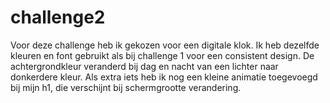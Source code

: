 # challenge2
 Voor deze challenge heb ik gekozen voor een digitale klok. Ik heb dezelfde kleuren en font gebruikt als bij challenge 1 voor een consistent design. De achtergrondkleur veranderd bij dag en nacht van een lichter naar donkerdere kleur. Als extra iets heb ik nog een kleine animatie toegevoegd bij mijn h1, die verschijnt bij schermgrootte verandering. 
